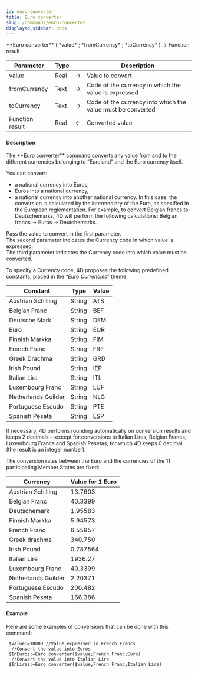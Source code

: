 ```yaml
---
id: euro-converter
title: Euro converter
slug: /commands/euro-converter
displayed_sidebar: docs
---
```


<!--REF #_command_.Euro converter.Syntax-->**Euro converter** ( *value* ; *fromCurrency* ; *toCurrency* ) -> Function result<!-- END REF-->
<!--REF #_command_.Euro converter.Params-->
| Parameter | Type |  | Description |
| --- | --- | --- | --- |
| value | Real | &srarr; | Value to convert |
| fromCurrency | Text | &srarr; | Code of the currency in which the value is expressed |
| toCurrency | Text | &srarr; | Code of the currency into which the value must be converted |
| Function result | Real | &larr; | Converted value |

<!-- END REF-->

#### Description 

<!--REF #_command_.Euro converter.Summary-->The **Euro converter** command converts any value from and to the different currencies belonging to “Euroland” and the Euro currency itself.<!-- END REF-->

You can convert:

* a national currency into Euros,
* Euros into a national currency,
* a national currency into another national currency. In this case, the conversion is calculated by the intermediary of the Euro, as specified in the European reglementation. For example, to convert Belgian francs to Deutschemarks, 4D will perform the following calculations: Belgian francs -> Euros -> Deutchemarks.

Pass the value to convert in the first parameter.   
The second parameter indicates the Currency code in which value is expressed.   
The third parameter indicates the Currency code into which value must be converted.

To specify a Currency code, 4D proposes the following predefined constants, placed in the “*Euro Currencies*” theme:

| Constant            | Type   | Value |
| ------------------- | ------ | ----- |
| Austrian Schilling  | String | ATS   |
| Belgian Franc       | String | BEF   |
| Deutsche Mark       | String | DEM   |
| Euro                | String | EUR   |
| Finnish Markka      | String | FIM   |
| French Franc        | String | FRF   |
| Greek Drachma       | String | GRD   |
| Irish Pound         | String | IEP   |
| Italian Lira        | String | ITL   |
| Luxembourg Franc    | String | LUF   |
| Netherlands Guilder | String | NLG   |
| Portuguese Escudo   | String | PTE   |
| Spanish Peseta      | String | ESP   |

If necessary, 4D performs rounding automatically on conversion results and keeps 2 decimals —except for conversions to Italian Lires, Belgian Francs, Luxembourg Francs and Spanish Pesetas, for which 4D keeps 0 decimal (the result is an integer number).

The conversion rates between the Euro and the currencies of the 11 participating Member States are fixed:

| **Currency**        | **Value for 1 Euro** |
| ------------------- | -------------------- |
| Austrian Schilling  | 13.7603              |
| Belgian Franc       | 40.3399              |
| Deutschemark        | 1.95583              |
| Finnish Markka      | 5.94573              |
| French Franc        | 6.55957              |
| Greek drachma       | 340.750              |
| Irish Pound         | 0.787564             |
| Italian Lire        | 1936.27              |
| Luxembourg Franc    | 40.3399              |
| Netherlands Guilder | 2.20371              |
| Portuguese Escudo   | 200.482              |
| Spanish Peseta      | 166.386              |

#### Example 

Here are some examples of conversions that can be done with this command:

```4d
 $value:=10000 //Value expressed in French Francs
  //Convert the value into Euros
 $InEuros:=Euro converter($value;French Franc;Euro)
  //Convert the value into Italian Lire
 $InLires:=Euro converter($value;French Franc;Italian Lire)
```
